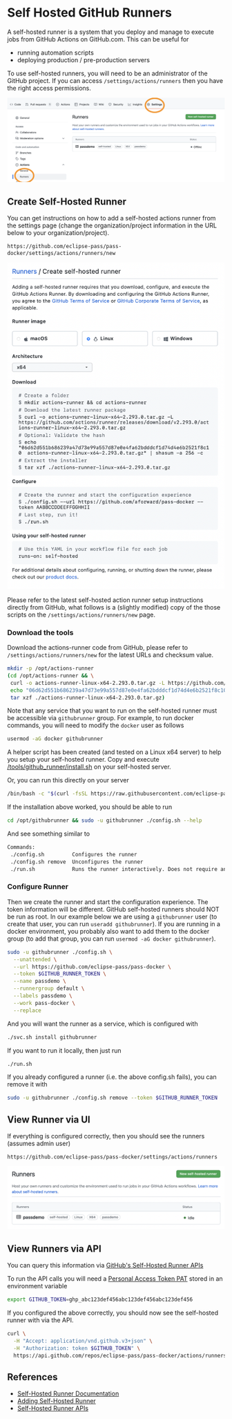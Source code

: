 # Self Hosted GitHub Runners

A self-hosted runner is a system that you deploy and manage to execute jobs from GitHub Actions on GitHub.com.
This can be useful for

* running automation scripts
* deploying production / pre-production servers

To use self-hosted runners, you will need to be an administrator of the GitHub project.
If you can access `/settings/actions/runners` then you have the right access permissions.

![GitHub Settings Runners](/docs/assets/github/github_settings_runners.png)

## Create Self-Hosted Runner

You can get instructions on how to add a self-hosted actions runner from the settings page (change the organization/project information in the
URL below to your organization/project).

```
https://github.com/eclipse-pass/pass-docker/settings/actions/runners/new
```

![GitHub Setup Runner Code](/docs/assets/github/create_self_runner_code.png)

Please refer to the latest self-hosted action runner setup instructions directly
from GitHub, what follows is a (slightly modified) copy of the
those scripts on the `/settings/actions/runners/new` page.

### Download the tools

Download the actions-runner code from GitHub, please
refer to `/settings/actions/runners/new` for the latest URLs and checksum value.

```bash
mkdir -p /opt/actions-runner
(cd /opt/actions-runner && \
 curl -o actions-runner-linux-x64-2.293.0.tar.gz -L https://github.com/actions/runner/releases/download/v2.293.0/actions-runner-linux-x64-2.293.0.tar.gz && \
 echo "06d62d551b686239a47d73e99a557d87e0e4fa62bdddcf1d74d4e6b2521f8c10  actions-runner-linux-x64-2.293.0.tar.gz" | shasum -a 256 -c && \
 tar xzf ./actions-runner-linux-x64-2.293.0.tar.gz)
```

Note that any service that you want to run on the self-hosted runner
must be accessible via `githubrunner` group.  For example, to
run docker commands, you will need to modify the `docker` user as follows

```bash
usermod -aG docker githubrunner
```

A helper script has been created (and tested on a Linux x64 server) to
help you setup your self-hosted runner.  Copy and execute
[/tools/github_runner/install.sh](/tools/github_runner/install.sh)
on your self-hosted server.

Or, you can run this directly on your server

```bash
/bin/bash -c "$(curl -fsSL https://raw.githubusercontent.com/eclipse-pass/main/main/tools/github_runner/install.sh)"
```

If the installation above worked, you should be able to run

```bash
cd /opt/githubrunner && sudo -u githubrunner ./config.sh --help
```

And see something similar to

```bash
Commands:
 ./config.sh         Configures the runner
 ./config.sh remove  Unconfigures the runner
 ./run.sh            Runs the runner interactively. Does not require any options.
```

### Configure Runner

Then we create the runner and start the configuration experience.
The token information will be different.  GitHub self-hosted runners
should NOT be run as root.  In our example below we are using a
`githubrunner` user (to create that user, you can run `useradd githubrunner`).
If you are running in a docker environment, you probably also want to
add them to the docker group (to add that group, you can run `usermod -aG docker githubrunner`).

```bash
sudo -u githubrunner ./config.sh \
  --unattended \
  --url https://github.com/eclipse-pass/pass-docker \
  --token $GITHUB_RUNNER_TOKEN \
  --name passdemo \
  --runnergroup default \
  --labels passdemo \
  --work pass-docker \
  --replace
```

And you will want the runner as a service, which is configured with

```bash
./svc.sh install githubrunner
```

If you want to run it locally, then just run

```bash
./run.sh
```

If you already configured a runner (i.e. the above config.sh fails), you can remove it with

```bash
sudo -u githubrunner ./config.sh remove --token $GITHUB_RUNNER_TOKEN
```

## View Runner via UI

If everything is configured correctly, then you should see the runners (assumes admin user)

```
https://github.com/eclipse-pass/pass-docker/settings/actions/runners
```

![Passdemo runner on GitHub.com](/docs/assets/github/passdemo_runner.png)


## View Runners via API

You can query this information via [GitHub's Self-Hosted Runner APIs](https://docs.github.com/en/rest/actions/self-hosted-runners)

To run the API calls you will need a [Personal Access Token PAT](https://github.com/settings/tokens)
stored in an environment variable

```bash
export GITHUB_TOKEN=ghp_abc123def456abc123def456abc123def456
````

If you configured the above correctly, you should now see the self-hosted runner with via the API.

```bash
curl \
  -H "Accept: application/vnd.github.v3+json" \
  -H "Authorization: token $GITHUB_TOKEN" \
  https://api.github.com/repos/eclipse-pass/pass-docker/actions/runners
```

## References

* [Self-Hosted Runner Documentation](https://docs.github.com/en/actions/hosting-your-own-runners/about-self-hosted-runners)
* [Adding Self-Hosted Runner](https://docs.github.com/en/actions/hosting-your-own-runners/adding-self-hosted-runners)
* [Self-Hosted Runner APIs](https://docs.github.com/en/rest/actions/self-hosted-runners)